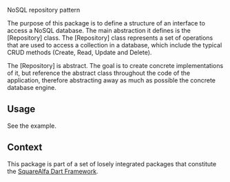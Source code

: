 NoSQL repository pattern

The purpose of this package is to define a structure
of an interface to access a NoSQL database.
The main abstraction it defines is the [Repository] class.
The [Repository] class represents a set of operations
that are used to access a collection in a database, which
include the typical CRUD methods (Create, Read, Update and Delete).

The [Repository] is abstract. The goal is to create concrete 
implementations of it, but reference the abstract class throughout
the code of the application, therefore abstracting away as much 
as possible the concrete database engine.

## Usage

See the example.

## Context

This package is part of a set of losely integrated packages that constitute the [SquareAlfa Dart Framework](https://github.com/squarealfa/dart_framework#squarealfa-dart-framework).